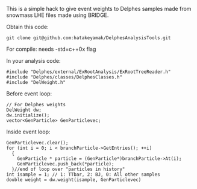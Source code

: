 
This is a simple hack to give event weights to Delphes samples made from
snowmass LHE files made using BRIDGE.

Obtain this code:

    git clone git@github.com:hatakeyamak/DelphesAnalysisTools.git

For compile:
needs -std=c++0x flag

In your analysis code:

    #include "Delphes/external/ExRootAnalysis/ExRootTreeReader.h"
    #include "Delphes/classes/DelphesClasses.h"
    #include "DelWeight.h"

Before event loop:

    // For Delphes weights
    DelWeight dw;
    dw.initialize();
    vector<GenParticle> GenParticlevec;

Inside event loop:

    GenParticlevec.clear();
    for (int i = 0; i < branchParticle->GetEntries(); ++i)
      {
        GenParticle * particle = (GenParticle*)branchParticle->At(i);
        GenParticlevec.push_back(*particle);
      }//end of loop over "particles in history"
    int isample = 1; // 1: TTbar, 2: BJ, 0: All other samples
    double weight = dw.weight(isample, GenParticlevec)
